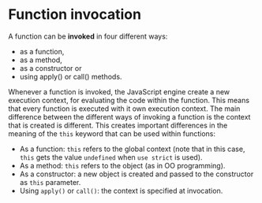 # Function invocation

A function can be **invoked** in four different ways: 

- as a function,
- as a method, 
- as a constructor or
- using apply() or call() methods.

Whenever a function is invoked, the JavaScript engine create a new execution
context, for evaluating the code within the function. This means that every
function is executed with it own execution context. The main difference between
the different ways of invoking a function is the
context that is created is different. This creates important differences in
the meaning of the `this` keyword that can be used within functions:

- As a function: `this` refers to the global context (note that in this case, 
`this` gets the value `undefined` when `use strict` is used).
- As a method: `this` refers to the object (as in OO programming).
- As a constructor: a new object is created and passed to the constructor as 
  `this` parameter.
- Using `apply()` or `call()`: the context is specified at invocation. 



